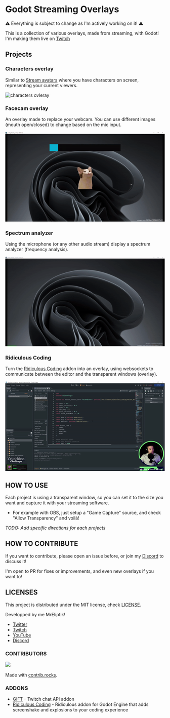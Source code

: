 # Godot Streaming Overlays

⚠️ Everything is subject to change as I'm actively working on it! ⚠️

This is a collection of various overlays, made from streaming, with Godot! I'm making them live on [Twitch](https://twitch.tv/mreliptik)

## Projects

### Characters overlay

Similar to [Stream avatars](https://store.steampowered.com/app/665300/Stream_Avatars/) where you have characters on screen, representing your current viewers.

![characters ovleray](medias_examples/characters_overlay.gif)

### Facecam overlay

An overlay made to replace your webcam. You can use different images (mouth open/closed) to change based on the mic input.

![facecam ovleray](medias_examples/facecam_overlay.gif)

### Spectrum analyzer

Using the microphone (or any other audio stream) display a spectrum analyzer (frequency analysis). 

![spectrum analyzer](medias_examples/spectrum_analyzer.gif)

### Ridiculous Coding

Turn the [Ridiculous Coding](https://github.com/jotson/ridiculous_coding) addon into an overlay, using websockets to communicate between the editor and the transparent windows (overlay).

![ridiculous coding](medias_examples/ridiculous_coding.gif)

## HOW TO USE

Each project is using a transparent window, so you can set it to the size you want and capture it with your streaming software. 

- For example with OBS, just setup a "Game Capture" source, and check "Allow Transparency" and voilà!

*TODO: Add specific directions for each projects* 

## HOW TO CONTRIBUTE

If you want to contribute, please open an issue before, or join my [Discord](https://discord.gg/83nFRPTP6t) to discuss it! 

I'm open to PR for fixes or improvements, and even new overlays if you want to!


## LICENSES

This project is distributed under the MIT license, check [LICENSE](LICENSE).

Developped by me MrEliptik!
 
- [Twitter](https://twitter.com/VicMeunier)
- [Twitch](https://twitch.tv/mreliptik)
- [YouTube](https://www.youtube.com/c/MrEliptik)
- [Discord](https://discord.gg/83nFRPTP6t)

### CONTRIBUTORS

<a href="https://github.com/MrEliptik/godot_stream_overlays/graphs/contributors">
  <img src="https://contrib.rocks/image?repo=MrEliptik/godot_stream_overlays" />
</a>

Made with [contrib.rocks](https://contrib.rocks).

### ADDONS

- [GIFT](https://github.com/MennoMax/gift) - Twitch chat API addon
- [Ridiculous Coding](https://github.com/jotson/ridiculous_coding) - Ridiculous addon for Godot Engine that adds screenshake and explosions to your coding experience
